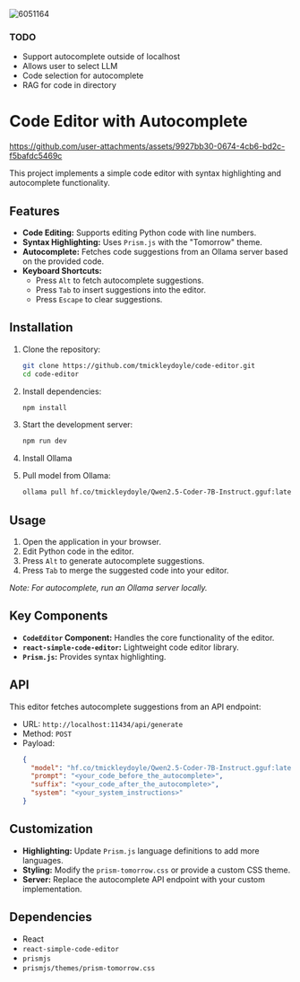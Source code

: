 
![6051164](https://github.com/user-attachments/assets/1cfa2b1c-c744-4cbc-a7e7-b9d56c0c4ee6)

### TODO

- Support autocomplete outside of localhost
- Allows user to select LLM
- Code selection for autocomplete
- RAG for code in directory

# Code Editor with Autocomplete

https://github.com/user-attachments/assets/9927bb30-0674-4cb6-bd2c-f5bafdc5469c

This project implements a simple code editor with syntax highlighting and autocomplete functionality.

## Features

- **Code Editing:** Supports editing Python code with line numbers.
- **Syntax Highlighting:** Uses `Prism.js` with the "Tomorrow" theme.
- **Autocomplete:** Fetches code suggestions from an Ollama server based on the provided code.
- **Keyboard Shortcuts:**
  - Press `Alt` to fetch autocomplete suggestions.
  - Press `Tab` to insert suggestions into the editor.
  - Press `Escape` to clear suggestions.

## Installation

1. Clone the repository:
   ```bash
   git clone https://github.com/tmickleydoyle/code-editor.git
   cd code-editor
   ```

2. Install dependencies:
   ```bash
   npm install
   ```

3. Start the development server:
   ```bash
   npm run dev
   ```

4. Install Ollama

5. Pull model from Ollama:
   ```bash
   ollama pull hf.co/tmickleydoyle/Qwen2.5-Coder-7B-Instruct.gguf:latest
   ```

## Usage

1. Open the application in your browser.
2. Edit Python code in the editor.
3. Press `Alt` to generate autocomplete suggestions.
4. Press `Tab` to merge the suggested code into your editor.

_Note: For autocomplete, run an Ollama server locally._

## Key Components

- **`CodeEditor` Component:** Handles the core functionality of the editor.
- **`react-simple-code-editor`:** Lightweight code editor library.
- **`Prism.js`:** Provides syntax highlighting.

## API

This editor fetches autocomplete suggestions from an API endpoint:
- URL: `http://localhost:11434/api/generate`
- Method: `POST`
- Payload:
  ```json
  {
    "model": "hf.co/tmickleydoyle/Qwen2.5-Coder-7B-Instruct.gguf:latest",
    "prompt": "<your_code_before_the_autocomplete>",
    "suffix": "<your_code_after_the_autocomplete>",
    "system": "<your_system_instructions>"
  }
  ```

## Customization

- **Highlighting:** Update `Prism.js` language definitions to add more languages.
- **Styling:** Modify the `prism-tomorrow.css` or provide a custom CSS theme.
- **Server:** Replace the autocomplete API endpoint with your custom implementation.

## Dependencies

- React
- `react-simple-code-editor`
- `prismjs`
- `prismjs/themes/prism-tomorrow.css`
